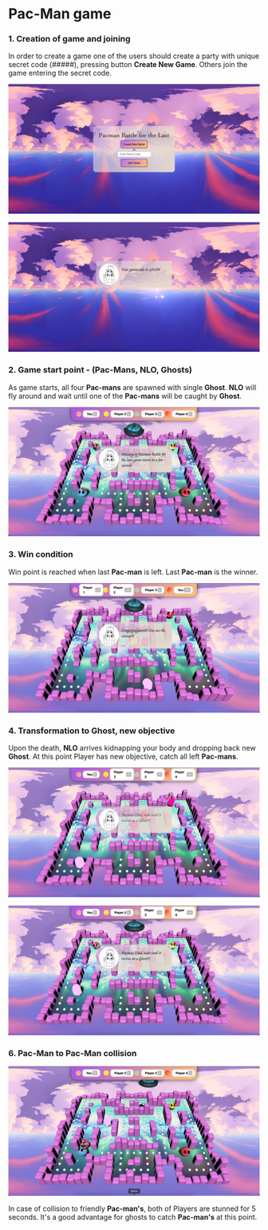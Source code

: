 # Pac-Man game

### 1. Creation of game and joining

In order to create a game one of the users should create a party
with unique secret code (#####), pressing button __Create New Game__. Others join the
game entering the secret code.

![ScreenShot](https://raw.githubusercontent.com/IamNoPro/pacman/main/public/screenshots/game_creation.png)

![Game code](https://raw.githubusercontent.com/IamNoPro/pacman/main/public/screenshots/game_code.png)

### 2. Game start point - __(Pac-Mans, NLO, Ghosts)__

As game starts, all four __Pac-mans__ are spawned with single __Ghost__. __NLO__ will fly around
and wait until one of the __Pac-mans__ will be caught by __Ghost__.

![Game creation](https://raw.githubusercontent.com/IamNoPro/pacman/main/public/screenshots/game_start.png)

### 3. Win condition

Win point is reached when last __Pac-man__ is left. Last __Pac-man__ is the winner.

![Game creation](https://raw.githubusercontent.com/IamNoPro/pacman/main/public/screenshots/pacman_win.png)

### 4. Transformation to __Ghost__, new objective 

Upon the death, __NLO__ arrives kidnapping your body and dropping back new __Ghost__. 
At this point Player has new objective, catch all left __Pac-mans__.

![Game creation](https://raw.githubusercontent.com/IamNoPro/pacman/main/public/screenshots/pacman_eaten.png)

![Game code](https://raw.githubusercontent.com/IamNoPro/pacman/main/public/screenshots/pacman_revive.png)

### 6. Pac-Man to Pac-Man collision

![Game creation](https://raw.githubusercontent.com/IamNoPro/pacman/main/public/screenshots/pacman_collision.png)

In case of collision to friendly __Pac-man's__, both of Players are stunned for 5 seconds.
It's a good advantage for ghosts to catch __Pac-man's__ at this point.

